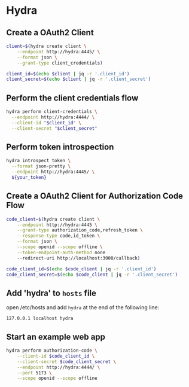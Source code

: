 # Hydra

## Create a OAuth2 Client

```bash
client=$(hydra create client \
    --endpoint http://hydra:4445/ \
    --format json \
    --grant-type client_credentials)

client_id=$(echo $client | jq -r '.client_id')
client_secret=$(echo $client | jq -r '.client_secret')
```

## Perform the client credentials flow

```bash
hydra perform client-credentials \
  --endpoint http://hydra:4444/ \
  --client-id "$client_id" \
  --client-secret "$client_secret"
```

## Perform token introspection

```bash
hydra introspect token \
  --format json-pretty \
  --endpoint http://hydra:4445/ \
  ${your_token}
```

## Create a OAuth2 Client for Authorization Code Flow

```bash
code_client=$(hydra create client \
    --endpoint http://hydra:4445 \
    --grant-type authorization_code,refresh_token \
    --response-type code,id_token \
    --format json \
    --scope openid --scope offline \
    --token-endpoint-auth-method none
    --redirect-uri http://localhost:3000/callback)

code_client_id=$(echo $code_client | jq -r '.client_id')
code_client_secret=$(echo $code_client | jq -r '.client_secret')
```

## Add 'hydra' to `hosts` file

open /etc/hosts and add `hydra` at the end of the following line:

```
127.0.0.1 localhost hydra
```

## Start an example web app

```bash
hydra perform authorization-code \
    --client-id $code_client_id \
    --client-secret $code_client_secret \
    --endpoint http://hydra:4444/ \
    --port 5173 \
    --scope openid --scope offline
```

